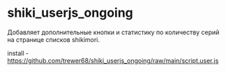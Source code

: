 # shiki_userjs_ongoing
Добавляет дополнительные кнопки и статистику по количеству серий на странице списков shikimori.

install - https://github.com/trewer68/shiki_userjs_ongoing/raw/main/script.user.js
